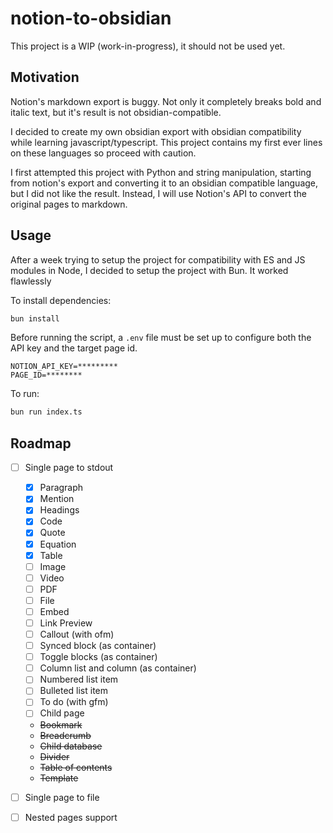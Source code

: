 # notion-to-obsidian

This project is a WIP (work-in-progress), it should not be used yet.

## Motivation

Notion's markdown export is buggy. Not only it completely breaks bold and italic text, but it's result is not obsidian-compatible.

I decided to create my own obsidian export with obsidian compatibility while learning javascript/typescript. This project contains my first ever lines on these languages so proceed with caution.

I first attempted this project with Python and string manipulation, starting from notion's export and converting it to an obsidian compatible language, but I did not like the result. Instead, I will use Notion's API to convert the original pages to markdown.

## Usage

After a week trying to setup the project for compatibility with ES and JS modules in Node, I decided to setup the project with Bun. It worked flawlessly

To install dependencies:

```bash
bun install
```

Before running the script, a `.env` file must be set up to configure both the API key and the target page id.

```.env
NOTION_API_KEY=*********
PAGE_ID=********
```

To run:

```bash
bun run index.ts
```

## Roadmap

- [ ] Single page to stdout
    - [x] Paragraph
    - [x] Mention
    - [x] Headings
    - [x] Code
    - [x] Quote
    - [x] Equation
    - [x] Table
    - [ ] Image
    - [ ] Video
    - [ ] PDF
    - [ ] File
    - [ ] Embed
    - [ ] Link Preview
    - [ ] Callout (with ofm)
    - [ ] Synced block (as container)
    - [ ] Toggle blocks (as container)
    - [ ] Column list and column (as container)
    - [ ] Numbered list item
    - [ ] Bulleted list item
    - [ ] To do (with gfm)
    - [ ] Child page
    - ~~Bookmark~~
    - ~~Breadcrumb~~
    - ~~Child database~~
    - ~~Divider~~
    - ~~Table of contents~~
    - ~~Template~~
- [ ] Single page to file
- [ ] Nested pages support


